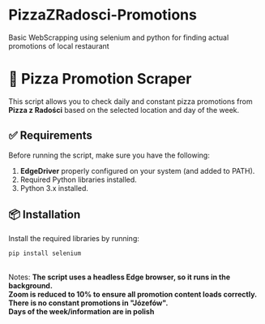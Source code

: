 # PizzaZRadosci-Promotions
Basic WebScrapping using selenium and python for finding actual promotions of local restaurant
# 🍕 Pizza Promotion Scraper
This script allows you to check daily and constant pizza promotions from **Pizza z Radości** based on the selected location and day of the week.
## ✅ Requirements
Before running the script, make sure you have the following:
1. **EdgeDriver** properly configured on your system (and added to PATH).
2. Required Python libraries installed.
3. Python 3.x installed.

## 📦 Installation

Install the required libraries by running:

```bash
pip install selenium
```
</br>
Notes: <b>
The script uses a headless Edge browser, so it runs in the background.
</br>
Zoom is reduced to 10% to ensure all promotion content loads correctly. 
</br>
There is no constant promotions in "Józefów".
</br>
Days of the week/information are in polish</b>
